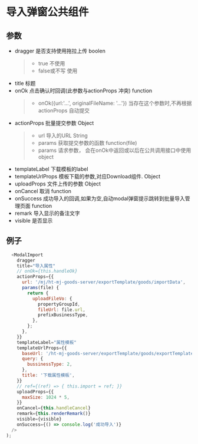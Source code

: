 # 导入弹窗公共组件
## 参数
  - dragger 是否支持使用拖拉上传 boolen
    > - true 不使用
    > - false或不写 使用
  - title 标题
  - onOk 点击确认时回调(此参数与actionProps 冲突) function
    > - onOk({url:'...', originalFileName: '...'})
    > 当存在这个参数时,不再根据 actionProps 自动提交
  - actionProps 批量提交参数 Object
    > - url 导入的URL String
    > - params 获取提交参数的函数 function(file)
    > - params 请求参数， 会在onOk中返回或以后在公共调用接口中使用 object
  - templateLabel 下载模板的label
  - templateUrlProps 模板下载的参数,对应Download组件. Object
  - uploadProps 文件上传的参数 Object
  - onCancel 取消 function
  - onSuccess 成功导入的回调,如果为空,自动modal弹窗提示跳转到批量导入管理页面 function
  - remark 导入显示的备注文字
  - visible 是否显示
## 例子
```javascript
  <ModalImport
    dragger
    title="导入属性"
    // onOk={this.handleOk}
    actionProps={{
      url: '/mj/ht-mj-goods-server/exportTemplate/goods/importData',
      params(file) {
        return {
          uploadFileVo: {
            propertyGroupId,
            fileUrl: file.url,
            prefixBusinessType,
          },
        };
      },
    }}
    templateLabel="属性模板"
    templateUrlProps={{
      baseUrl: '/ht-mj-goods-server/exportTemplate/goods/exportTemplate',
      query: {
        bussinessType: 2,
      },
      title: '下载属性模板',
    }}
    // ref={(ref) => { this.import = ref; }}
    uploadProps={{
      maxSize: 1024 * 5,
    }}
    onCancel={this.handleCancel}
    remark={this.renderRemark()}
    visible={visible}
    onSuccess={() => console.log('成功导入')}
  />
);
```
